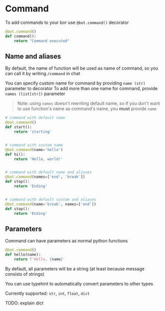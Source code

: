 # Command

To add commands to your bor use `@bot.command()` decorator

```python
@bot.command()
def command():
    return "Command executed"
```

## Name and aliases

By default, the name of function will be used as name of command, so you can call it by writing `/command` in chat

You can specify custom name for command by providing `name (str)` parameter to decorator
To add more than one name for command, provide `names (list[str])` parameter

> Note: using `names` doesn't rewriting default name, so if you don't want to use function's name as command's name, you
**must** provide `name`

```python
# command with default name
@bot.command()
def start():
    return 'starting'


# command with custom name
@bot.command(name='hello')
def hi():
    return 'Hello, world!'


# command with default name and aliases
@bot.command(names=['end', 'break'])
def stop():
    return 'Ending'


# command with default custom and aliases
@bot.command(name='break', names=['end'])
def stop():
    return 'Ending'
```

## Parameters

Command can have parameters as normal python functions

```python
@bot.command()
def hello(name):
    return f'Hello, {name}'
```

By default, all parameters will be a string (at least because message consists of strings)

You can use typehint to automatically convert parameters to other types

Currently supported: `str`, `int`, `float`, `dict`

TODO: explain dict


